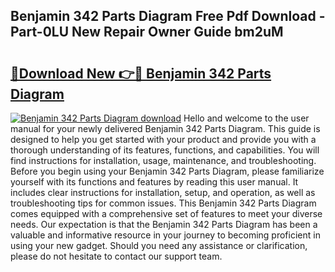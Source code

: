 ## Benjamin 342 Parts Diagram Free Pdf Download - Part-0LU New Repair Owner Guide bm2uM

# <h2><a href="http://dfqkaq1.blite.top/?on=Benjamin+342+Parts+Diagram">🔗Download New 👉🔴 Benjamin 342 Parts Diagram</a></h2>

[![Benjamin 342 Parts Diagram download](https://i.imgur.com/lujVjoI.png)](http://dfqkaq1.blite.top/?on=Benjamin+342+Parts+Diagram)
Hello and welcome to the user manual for your newly delivered Benjamin 342 Parts Diagram. This guide is designed to help you get started with your product and provide you with a thorough understanding of its features, functions, and capabilities. You will find instructions for installation, usage, maintenance, and troubleshooting. Before you begin using your Benjamin 342 Parts Diagram, please familiarize yourself with its functions and features by reading this user manual. It includes clear instructions for installation, setup, and operation, as well as troubleshooting tips for common issues. This Benjamin 342 Parts Diagram comes equipped with a comprehensive set of features to meet your diverse needs. Our expectation is that the Benjamin 342 Parts Diagram has been a valuable and informative resource in your journey to becoming proficient in using your new gadget. Should you need any assistance or clarification, please do not hesitate to contact our support team.
